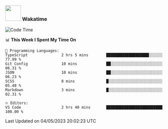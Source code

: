 ### <img src="https://media.giphy.com/media/VgCDAzcKvsR6OM0uWg/giphy.gif" width="50"> Wakatime

  <!--START_SECTION:waka-->
![Code Time](http://img.shields.io/badge/Code%20Time-1%2C390%20hrs%2053%20mins-blue)

📊 **This Week I Spent My Time On** 

```text
💬 Programming Languages: 
TypeScript               2 hrs 5 mins        ███████████████████░░░░░░   77.99 % 
Git Config               10 mins             ██░░░░░░░░░░░░░░░░░░░░░░░   06.31 % 
JSON                     10 mins             ██░░░░░░░░░░░░░░░░░░░░░░░   06.23 % 
SCSS                     8 mins              █░░░░░░░░░░░░░░░░░░░░░░░░   05.48 % 
Markdown                 3 mins              █░░░░░░░░░░░░░░░░░░░░░░░░   02.31 % 

🔥 Editors: 
VS Code                  2 hrs 40 mins       █████████████████████████   100.00 % 
```


 Last Updated on 04/05/2023 20:02:23 UTC
<!--END_SECTION:waka-->
